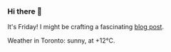 ### Hi there :wave:

It's Friday! I might be crafting a fascinating [blog post](https://benjaminwuethrich.dev).

Weather in Toronto: sunny, at +12°C.
